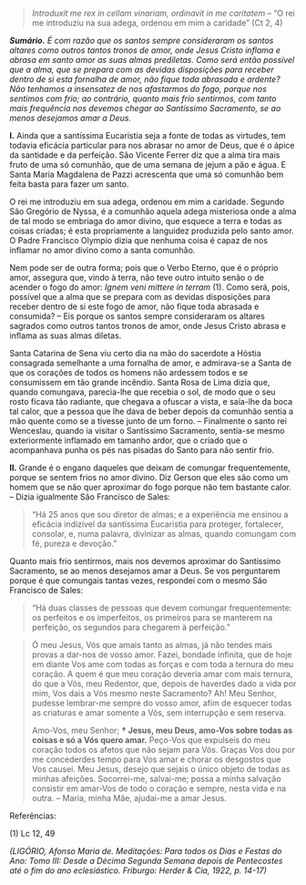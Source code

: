 > *Introduxit me rex in cellam vinariam, ordinavit in me caritatem* – “O rei me introduziu na sua adega, ordenou em mim a caridade” (Ct 2, 4)

***Sumário.** É com razão que os santos sempre consideraram os santos altares como outros tantos tronos de amor, onde Jesus Cristo inflama e abrasa em santo amor as suas almas prediletas. Como será então possível que a alma, que se prepara com as devidas disposições para receber dentro de si esta fornalha de amor, não fique toda abrasada e ardente? Não tenhamos a insensatez de nos afastarmos do fogo, porque nos sentimos com frio; ao contrário, quanto mais frio sentirmos, com tanto mais frequência nos devemos chegar ao Santíssimo Sacramento, se ao menos desejamos amar a Deus.*

**I.** Ainda que a santíssima Eucaristia seja a fonte de todas as virtudes, tem todavia eficácia particular para nos abrasar no amor de Deus, que é o ápice da santidade e da perfeição. São Vicente Ferrer diz que a alma tira mais fruto de uma só comunhão, que de uma semana de jejum a pão e água. E Santa Maria Magdalena de Pazzi acrescenta que uma só comunhão bem feita basta para fazer um santo.

O rei me introduziu em sua adega, ordenou em mim a caridade. Segundo São Gregório de Nyssa, é a comunhão aquela adega misteriosa onde a alma de tal modo se embriaga do amor divino, que esquece a terra e todas as coisas criadas; é esta propriamente a languidez produzida pelo santo amor. O Padre Francisco Olympio dizia que nenhuma coisa é capaz de nos inflamar no amor divino como a santa comunhão.

Nem pode ser de outra forma; pois que o Verbo Eterno, que é o próprio amor, assegura que, vindo à terra, não teve outro intuito senão o de acender o fogo do amor: *Ignem veni mittere in terram* (1). Como será, pois, possível que a alma que se prepara com as devidas disposições para receber dentro de si este fogo de amor, não fique toda abrasada e consumida? – Eis porque os santos sempre consideraram os altares sagrados como outros tantos tronos de amor, onde Jesus Cristo abrasa e inflama as suas almas diletas.

Santa Catarina de Sena viu certo dia na mão do sacerdote a Hóstia consagrada semelhante a uma fornalha de amor, e admirava-se a Santa de que os corações de todos os homens não ardessem todos e se consumissem em tão grande incêndio. Santa Rosa de Lima dizia que, quando comungava, parecia-lhe que recebia o sol, de modo que o seu rosto ficava tão radiante, que chegava a ofuscar a vista, e saía-lhe da boca tal calor, que a pessoa que lhe dava de beber depois da comunhão sentia a mão quente como se a tivesse junto de um forno. – Finalmente o santo rei Wenceslau, quando ia visitar o Santíssimo Sacramento, sentia-se mesmo exteriormente inflamado em tamanho ardor, que o criado que o acompanhava punha os pés nas pisadas do Santo para não sentir frio.

**II.** Grande é o engano daqueles que deixam de comungar frequentemente, porque se sentem frios no amor divino. Diz Gerson que eles são como um homem que se não quer aproximar do fogo porque não tem bastante calor. – Dizia igualmente São Francisco de Sales:

> “Há 25 anos que sou diretor de almas; e a experiência me ensinou a eficácia indizível da santíssima Eucaristia para proteger, fortalecer, consolar, e, numa palavra, divinizar as almas, quando comungam com fé, pureza e devoção.”

Quanto mais frio sentirmos, mais nos devemos aproximar do Santíssimo Sacramento, se ao menos desejamos amar a Deus. Se vos perguntarem porque é que comungais tantas vezes, respondei com o mesmo São Francisco de Sales:

> “Há duas classes de pessoas que devem comungar frequentemente: os perfeitos e os imperfeitos, os primeiros para se manterem na perfeição, os segundos para chegarem à perfeição.”

> Ó meu Jesus, Vós que amais tanto as almas, já não tendes mais provas a dar-nos de vosso amor. Fazei, bondade infinita, que de hoje em diante Vos ame com todas as forças e com toda a ternura do meu coração. A quem é que meu coração deveria amar com mais ternura, do que a Vós, meu Redentor, que, depois de haverdes dado a vida por mim, Vos dais a Vós mesmo neste Sacramento? Ah! Meu Senhor, pudesse lembrar-me sempre do vosso amor, afim de esquecer todas as criaturas e amar somente a Vós, sem interrupção e sem reserva.
>
> Amo-Vos, meu Senhor; **† Jesus, meu Deus, amo-Vos sobre todas as coisas e só a Vós quero amar.** Peço-Vos que expulseis do meu coração todos os afetos que não sejam para Vós. Graças Vos dou por me concederdes tempo para Vos amar e chorar os desgostos que Vos causei. Meu Jesus, desejo que sejais o único objeto de todas as minhas afeições. Socorrei-me, salvai-me; possa a minha salvação consistir em amar-Vos de todo o coração e sempre, nesta vida e na outra. – Maria, minha Mãe, ajudai-me a amar Jesus.

Referências:

\(1\) Lc 12, 49

*(LIGÓRIO, Afonso Maria de. Meditações: Para todos os Dias e Festas do Ano: Tomo III: Desde a Décima Segunda Semana depois de Pentecostes até o fim do ano eclesiástico. Friburgo: Herder & Cia, 1922, p. 14-17)*
